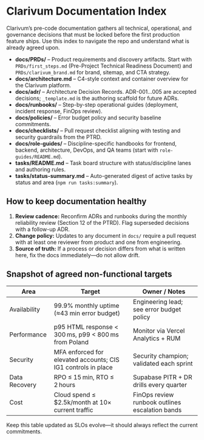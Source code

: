 # Clarivum Documentation Index

Clarivum’s pre-code documentation gathers all technical, operational, and governance decisions that must be locked before the first production feature ships. Use this index to navigate the repo and understand what is already agreed upon.

- **docs/PRDs/** – Product requirements and discovery artifacts. Start with `PRDs/first_steps.md` (Pre-Project Technical Readiness Document) and `PRDs/clarivum_brand.md` for brand, sitemap, and CTA strategy.
- **docs/architecture.md** – C4-style context and container overview for the Clarivum platform.
- **docs/adr/** – Architecture Decision Records. ADR-001…005 are accepted decisions; `_template.md` is the authoring scaffold for future ADRs.
- **docs/runbooks/** – Step-by-step operational guides (deployment, incident response, FinOps review).
- **docs/policies/** – Error budget policy and security baseline commitments.
- **docs/checklists/** – Pull request checklist aligning with testing and security guardrails from the PTRD.
- **docs/role-guides/** – Discipline-specific handbooks for frontend, backend, architecture, DevOps, and QA teams (start with `role-guides/README.md`).
- **tasks/README.md** – Task board structure with status/discipline lanes and authoring rules.
- **tasks/status-summary.md** – Auto-generated digest of active tasks by status and area (`npm run tasks:summary`).

## How to keep documentation healthy

1. **Review cadence:** Reconfirm ADRs and runbooks during the monthly reliability review (Section 12 of the PTRD). Flag superseded decisions with a follow-up ADR.
2. **Change policy:** Updates to any document in `docs/` require a pull request with at least one reviewer from product and one from engineering.
3. **Source of truth:** If a process or decision differs from what is written here, fix the docs immediately—do not allow drift.

## Snapshot of agreed non-functional targets

| Area          | Target                                                         | Owner / Notes                                   |
|---------------|----------------------------------------------------------------|-------------------------------------------------|
| Availability  | 99.9% monthly uptime (≈43 min error budget)                    | Engineering lead; see error budget policy       |
| Performance   | p95 HTML response < 300 ms, p99 < 800 ms from Poland            | Monitor via Vercel Analytics + RUM              |
| Security      | MFA enforced for elevated accounts; CIS IG1 controls in place  | Security champion; validated each sprint        |
| Data Recovery | RPO ≤ 15 min, RTO ≤ 2 hours                                    | Supabase PITR + DR drills every quarter         |
| Cost          | Cloud spend ≤ $2.5k/month at 10× current traffic               | FinOps review runbook outlines escalation bands |

Keep this table updated as SLOs evolve—it should always reflect the current commitments.
